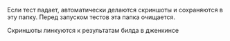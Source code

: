 <!--
Этот файл сгенерирован автоматически, не редактируйте его вручную.
Если хотите дописать документации, создайте ещё один файл рядом.
-->

Если тест падает, автоматически делаются скриншоты и сохраняются в эту папку.
Перед запуском тестов эта папка очищается.

Скриншоты линкуются к результатам билда в дженкинсе
